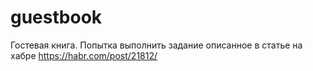 # guestbook
Гостевая книга.
Попытка выполнить задание описанное в статье на хабре https://habr.com/post/21812/
